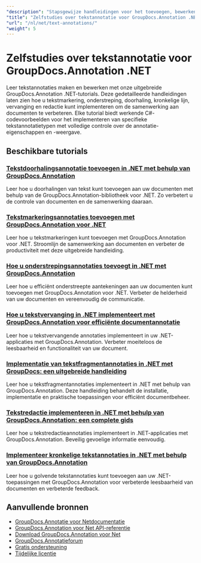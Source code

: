 ```yaml
---
"description": "Stapsgewijze handleidingen voor het toevoegen, bewerken en beheren van tekstaantekeningen in documenten met GroupDocs.Annotation voor .NET."
"title": "Zelfstudies over tekstannotatie voor GroupDocs.Annotation .NET"
"url": "/nl/net/text-annotations/"
"weight": 5
---
```


# Zelfstudies over tekstannotatie voor GroupDocs.Annotation .NET

Leer tekstannotaties maken en bewerken met onze uitgebreide GroupDocs.Annotation .NET-tutorials. Deze gedetailleerde handleidingen laten zien hoe u tekstmarkering, onderstreping, doorhaling, kronkelige lijn, vervanging en redactie kunt implementeren om de samenwerking aan documenten te verbeteren. Elke tutorial biedt werkende C#-codevoorbeelden voor het implementeren van specifieke tekstannotatietypen met volledige controle over de annotatie-eigenschappen en -weergave.

## Beschikbare tutorials

### [Tekstdoorhalingsannotatie toevoegen in .NET met behulp van GroupDocs.Annotation](./add-text-strikeout-annotation-dotnet-groupdocs/)
Leer hoe u doorhalingen van tekst kunt toevoegen aan uw documenten met behulp van de GroupDocs.Annotation-bibliotheek voor .NET. Zo verbetert u de controle van documenten en de samenwerking daaraan.

### [Tekstmarkeringsannotaties toevoegen met GroupDocs.Annotation voor .NET](./groupdocs-annotation-net-text-highlight/)
Leer hoe u tekstmarkeringen kunt toevoegen met GroupDocs.Annotation voor .NET. Stroomlijn de samenwerking aan documenten en verbeter de productiviteit met deze uitgebreide handleiding.

### [Hoe u onderstrepingsannotaties toevoegt in .NET met GroupDocs.Annotation](./add-underline-annotations-dotnet-groupdocs/)
Leer hoe u efficiënt onderstreepte aantekeningen aan uw documenten kunt toevoegen met GroupDocs.Annotation voor .NET. Verbeter de helderheid van uw documenten en vereenvoudig de communicatie.

### [Hoe u tekstvervanging in .NET implementeert met GroupDocs.Annotation voor efficiënte documentannotatie](./implement-text-replacement-net-groupdocs-annotation/)
Leer hoe u tekstvervangende annotaties implementeert in uw .NET-applicaties met GroupDocs.Annotation. Verbeter moeiteloos de leesbaarheid en functionaliteit van uw document.

### [Implementatie van tekstfragmentannotaties in .NET met GroupDocs: een uitgebreide handleiding](./implement-text-fragment-annotations-net-groupdocs/)
Leer hoe u tekstfragmentannotaties implementeert in .NET met behulp van GroupDocs.Annotation. Deze handleiding behandelt de installatie, implementatie en praktische toepassingen voor efficiënt documentbeheer.

### [Tekstredactie implementeren in .NET met behulp van GroupDocs.Annotation: een complete gids](./implement-text-redaction-dotnet-groupdocs-annotation/)
Leer hoe u tekstredactieannotaties implementeert in .NET-applicaties met GroupDocs.Annotation. Beveilig gevoelige informatie eenvoudig.

### [Implementeer kronkelige tekstannotaties in .NET met behulp van GroupDocs.Annotation](./implement-squiggly-annotations-net-groupdocs/)
Leer hoe u golvende tekstannotaties kunt toevoegen aan uw .NET-toepassingen met GroupDocs.Annotation voor verbeterde leesbaarheid van documenten en verbeterde feedback.

## Aanvullende bronnen

- [GroupDocs.Annotatie voor Netdocumentatie](https://docs.groupdocs.com/annotation/net/)
- [GroupDocs.Annotation voor Net API-referentie](https://reference.groupdocs.com/annotation/net/)
- [Download GroupDocs.Annotation voor Net](https://releases.groupdocs.com/annotation/net/)
- [GroupDocs.Annotatieforum](https://forum.groupdocs.com/c/annotation)
- [Gratis ondersteuning](https://forum.groupdocs.com/)
- [Tijdelijke licentie](https://purchase.groupdocs.com/temporary-license/)